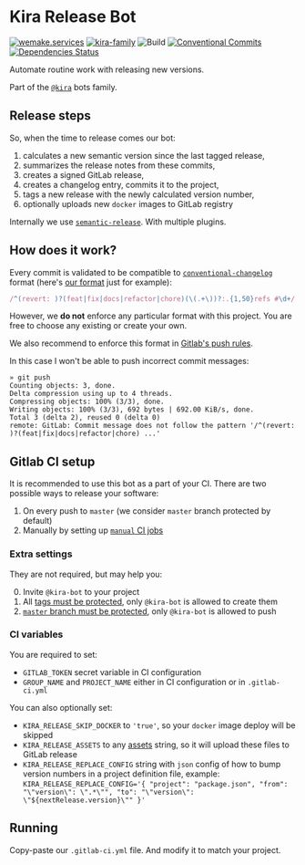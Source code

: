 # Kira Release Bot

[![wemake.services](https://img.shields.io/badge/%20-wemake.services-green.svg?label=%20&logo=data%3Aimage%2Fpng%3Bbase64%2CiVBORw0KGgoAAAANSUhEUgAAABAAAAAQCAMAAAAoLQ9TAAAABGdBTUEAALGPC%2FxhBQAAAAFzUkdCAK7OHOkAAAAbUExURQAAAAAAAAAAAAAAAAAAAAAAAAAAAAAAAP%2F%2F%2F5TvxDIAAAAIdFJOUwAjRA8xXANAL%2Bv0SAAAADNJREFUGNNjYCAIOJjRBdBFWMkVQeGzcHAwksJnAPPZGOGAASzPzAEHEGVsLExQwE7YswCb7AFZSF3bbAAAAABJRU5ErkJggg%3D%3D)](https://wemake.services)
[![kira-family](https://img.shields.io/badge/kira-family-pink.svg)](https://github.com/wemake-services/kira)
![Build](https://github.com/wemake-services/kira-release/workflows/Build/badge.svg?branch=master&event=push)
[![Conventional Commits](https://img.shields.io/badge/Conventional%20Commits-1.0.0-yellow.svg)](https://conventionalcommits.org)
[![Dependencies Status](https://img.shields.io/badge/dependencies-up%20to%20date-brightgreen.svg)](https://github.com/wemake-services/kira-release/pulls?utf8=%E2%9C%93&q=is%3Apr%20author%3Aapp%2Fdependabot)

Automate routine work with releasing new versions.

Part of the [`@kira`](https://github.com/wemake-services/kira) bots family.

## Release steps

So, when the time to release comes our bot:

1. calculates a new semantic version since the last tagged release,
2. summarizes the release notes from these commits,
3. creates a signed GitLab release,
4. creates a changelog entry, commits it to the project,
5. tags a new release with the newly calculated version number,
6. optionally uploads new `docker` images to GitLab registry

Internally we use [`semantic-release`](https://github.com/semantic-release/semantic-release).
With multiple plugins.

## How does it work?

Every commit is validated to be compatible to [`conventional-changelog`](https://github.com/conventional-changelog)
format (here's [our format](https://github.com/wemake-services/kira-setup/blob/master/kira_setup/pipelines/project.py#L7) just for example):

```js
/^(revert: )?(feat|fix|docs|refactor|chore)(\(.+\))?:.{1,50}refs #\d+/
```

However, we **do not** enforce any particular format with this project.
You are free to choose any existing or create your own.

We also recommend to enforce this format in [Gitlab's push rules](https://docs.gitlab.com/ee/push_rules/push_rules.html#commit-messages-with-a-specific-reference).

In this case I won't be able to push incorrect commit messages:

```
» git push
Counting objects: 3, done.
Delta compression using up to 4 threads.
Compressing objects: 100% (3/3), done.
Writing objects: 100% (3/3), 692 bytes | 692.00 KiB/s, done.
Total 3 (delta 2), reused 0 (delta 0)
remote: GitLab: Commit message does not follow the pattern '/^(revert: )?(feat|fix|docs|refactor|chore) ...'
```

## Gitlab CI setup

It is recommended to use this bot as a part of your CI.
There are two possible ways to release your software:

1. On every push to `master` (we consider `master` branch protected by default)
2. Manually by setting up [`manual` CI jobs](https://docs.gitlab.com/ee/ci/yaml/#whenmanual)

### Extra settings

They are not required, but may help you:

0. Invite `@kira-bot` to your project
1. All [tags must be protected](https://docs.gitlab.com/ee/user/project/protected_tags.html), only `@kira-bot` is allowed to create them
2. [`master` branch must be protected](https://docs.gitlab.com/ee/user/project/protected_branches.html), only `@kira-bot` is allowed to push

### CI variables

You are required to set:

- `GITLAB_TOKEN` secret variable in CI configuration
- `GROUP_NAME` and `PROJECT_NAME` either in CI configuration or in `.gitlab-ci.yml`

You can also optionally set:

- `KIRA_RELEASE_SKIP_DOCKER` to `'true'`, so your `docker` image deploy will be skipped
- `KIRA_RELEASE_ASSETS` to any [assets](https://github.com/semantic-release/git#assets) string, so it will upload these files to GitLab release
- `KIRA_RELEASE_REPLACE_CONFIG` string with `json` config of how to bump version numbers in a project definition file, example: `KIRA_RELEASE_REPLACE_CONFIG='{ "project": "package.json", "from": "\"version\": \".*\"", "to": "\"version\": \"${nextRelease.version}\"" }'`


## Running

Copy-paste our `.gitlab-ci.yml` file. And modify it to match your project.
